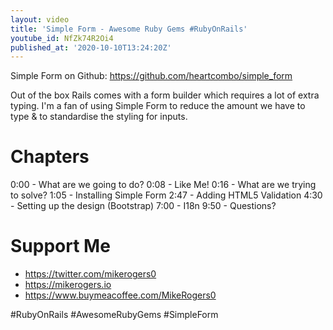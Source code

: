 ```yaml
---
layout: video
title: 'Simple Form - Awesome Ruby Gems #RubyOnRails'
youtube_id: NfZk74R2Oi4
published_at: '2020-10-10T13:24:20Z'
---
```

Simple Form on Github: https://github.com/heartcombo/simple_form

Out of the box Rails comes with a form builder which requires a lot of extra typing. I'm a fan of using Simple Form to reduce the amount we have to type & to standardise the styling for inputs.

# Chapters

0:00 - What are we going to do?
0:08 - Like Me!
0:16 - What are we trying to solve?
1:05 - Installing Simple Form
2:47 - Adding HTML5 Validation
4:30 - Setting up the design (Bootstrap)
7:00 - I18n
9:50 - Questions?

# Support Me

- https://twitter.com/mikerogers0
- https://mikerogers.io
- https://www.buymeacoffee.com/MikeRogers0

#RubyOnRails
#AwesomeRubyGems
#SimpleForm